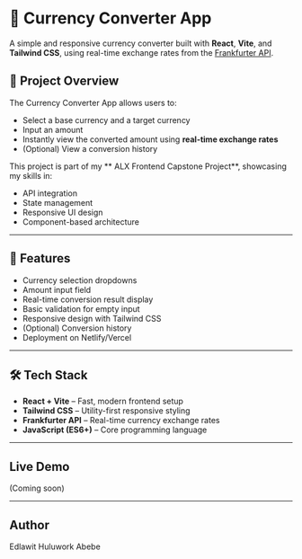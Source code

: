 # 💱 Currency Converter App

A simple and responsive currency converter built with **React**, **Vite**, and **Tailwind CSS**, using real-time exchange rates from the [Frankfurter API](https://www.frankfurter.app/).

## 🚀 Project Overview
The Currency Converter App allows users to:
- Select a base currency and a target currency
- Input an amount
- Instantly view the converted amount using **real-time exchange rates**
- (Optional) View a conversion history

This project is part of my ** ALX Frontend Capstone Project**, showcasing my skills in:
- API integration
- State management
- Responsive UI design
- Component-based architecture

---

## 📌 Features
- Currency selection dropdowns
- Amount input field
- Real-time conversion result display
- Basic validation for empty input
- Responsive design with Tailwind CSS
- (Optional) Conversion history
- Deployment on Netlify/Vercel

---

## 🛠️ Tech Stack
- **React + Vite** – Fast, modern frontend setup
- **Tailwind CSS** – Utility-first responsive styling
- **Frankfurter API** – Real-time currency exchange rates
- **JavaScript (ES6+)** – Core programming language

---

## Live Demo
(Coming soon)

---

## Author
Edlawit Huluwork Abebe
